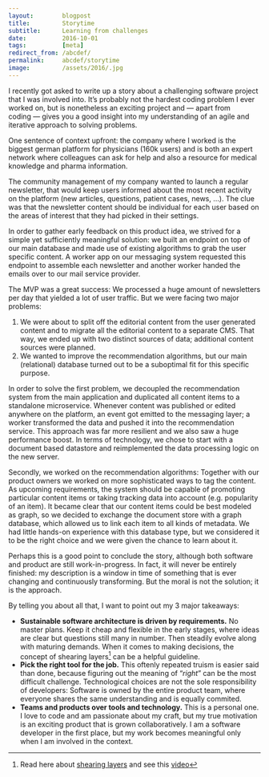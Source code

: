 ```yaml
---
layout:        blogpost
title:         Storytime
subtitle:      Learning from challenges
date:          2016-10-01
tags:          [meta]
redirect_from: /abcdef/
permalink:     abcdef/storytime
image:         /assets/2016/.jpg
---
```


I recently got asked to write up a story about a challenging software project that I was involved into. It’s probably not the hardest coding problem I ever worked on, but is nonetheless an exciting project and — apart from coding — gives you a good insight into my understanding of an agile and iterative approach to solving problems.

One sentence of context upfront: the company where I worked is the biggest german platform for physicians (160k users) and is both an expert network where colleagues can ask for help and also a resource for medical knowledge and pharma information.

The community management of my company wanted to launch a regular newsletter, that would keep users informed about the most recent activity on the platform (new articles, questions, patient cases, news, …). The clue was that the newsletter content should be individual for each user based on the areas of interest that they had picked in their settings.

In order to gather early feedback on this product idea, we strived for a simple yet sufficiently meaningful solution: we built an endpoint on top of our main database and made use of existing algorithms to grab the user specific content. A worker app on our messaging system  requested this endpoint to assemble each newsletter and another worker handed the emails over to our mail service provider.

The MVP was a great success: We processed a huge amount of newsletters per day that yielded a lot of user traffic. But we were facing two major problems:

1. We were about to split off the editorial content from the user generated content and to migrate all the editorial content to a separate CMS. That way, we ended up with two distinct sources of data; additional content sources were planned.
2. We wanted to improve the recommendation algorithms, but our main (relational) database turned out to be a suboptimal fit for this specific purpose.

In order to solve the first problem, we decoupled the recommendation system from the main application and duplicated all content items to a standalone microservice. Whenever content was published or edited anywhere on the platform, an event got emitted to the messaging layer; a worker transformed the data and pushed it into the recommendation service. This approach was far more resilient and we also saw a huge performance boost. In terms of technology, we chose to start with a document based datastore and reimplemented the data processing logic on the new server.

Secondly, we worked on the recommendation algorithms: Together with our product owners we worked on more sophisticated ways to tag the content. As upcoming requirements, the system should be capable of promoting particular content items or taking tracking data into account (e.g. popularity of an item). It became clear that our content items could be best modeled as graph, so we decided to exchange the document store with a graph database, which allowed us to link each item to all kinds of metadata. We had little hands-on experience with this database type, but we considered it to be the right choice and we were given the chance to learn about it.

Perhaps this is a good point to conclude the story, although both software and product are still work-in-progress. In fact, it will never be entirely finished: my description is a window in time of something that is ever changing and continuously transforming. But the moral is not the solution; it is the approach.

By telling you about all that, I want to point out my 3 major takeaways:

- **Sustainable software architecture is driven by requirements.** No master plans. Keep it cheap and flexible in the early stages, where ideas are clear but questions still many in number. Then steadily evolve along with maturing demands. When it comes to making decisions, the concept of shearing layers[^1] can be a helpful guideline.
- **Pick the right tool for the job.** This oftenly repeated truism is easier said than done, because figuring out the meaning of “*right*” can be the most difficult challenge. Technological choices are not the sole responsibility of developers: Software is owned by the entire product team, where everyone shares the same understanding and is equally commited.
- **Teams and products over tools and technology.** This is a personal one. I love to code and am passionate about my craft, but my true motivation is an exciting product that is grown collaboratively. I am a software developer in the first place, but my work becomes meaningful only when I am involved in the context.


[^1]: Read here about [shearing layers](https://en.wikipedia.org/wiki/Shearing_layers) and see this [video](https://www.youtube.com/watch?v=HTSbtM12IZw)
